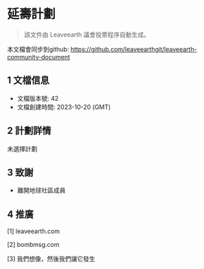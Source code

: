 # 延壽計劃

>該文件由 Leaveearth 議會投票程序自動生成。

本文檔會同步到github: https://github.com/leaveearthgit/leaveearth-community-document

## 1 文檔信息

- 文檔版本號: 42
- 文檔創建時間: 2023-10-20 (GMT)

## 2 計劃詳情

未選擇計劃

## 3 致謝
* 離開地球社區成員

## 4 推廣
[1] leaveearth.com

[2] bombmsg.com

[3] 我們想像，然後我們讓它發生